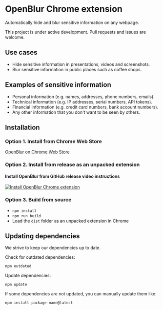# OpenBlur Chrome extension

Automatically hide and blur sensitive information on any webpage.

This project is under active development. Pull requests and issues are welcome.

## Use cases

- Hide sensitive information in presentations, videos and screenshots.
- Blur sensitive information in public places such as coffee shops.

## Examples of sensitive information

- Personal information (e.g. names, addresses, phone numbers, emails).
- Technical information (e.g. IP addresses, serial numbers, API tokens).
- Financial information (e.g. credit card numbers, bank account numbers).
- Any other information that you don't want to be seen by others.

## Installation

### Option 1. Install from Chrome Web Store

[OpenBlur on Chrome Web Store](https://chromewebstore.google.com/detail/openblur/dlnglldcaegkgmhmmhhdknblccppichf)

### Option 2. Install from release as an unpacked extension

#### Install OpenBlur from GitHub release video instructions

[![Install OpenBlur Chrome extension](http://img.youtube.com/vi/0uQiV4Bxc5I/0.jpg)](http://www.youtube.com/watch?v=0uQiV4Bxc5I)

### Option 3. Build from source

- `npm install`
- `npm run build`
- Load the `dist` folder as an unpacked extension in Chrome

## Updating dependencies

We strive to keep our dependencies up to date.

Check for outdated dependencies:

```bash
npm outdated
```

Update dependencies:

```bash
npm update
```

If some dependencies are not updated, you can manually update them like:

```bash
npm install package-name@latest
```
